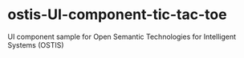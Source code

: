# ostis-UI-component-tic-tac-toe
UI component sample for Open Semantic Technologies for Intelligent Systems (OSTIS)
